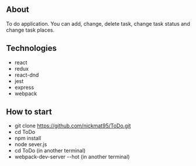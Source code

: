 ## About
To do application.
You can add, change, delete task, change task status and change task places.

## Technologies
* react
* redux
* react-dnd
* jest
* express
* webpack

## How to start
* git clone https://github.com/nickmat95/ToDo.git
* cd ToDo
* npm install
* node sever.js
* cd ToDo (in another terminal)
* webpack-dev-server --hot (in another terminal)